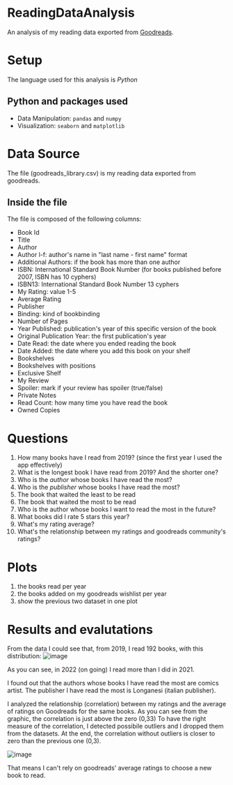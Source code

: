 # ReadingDataAnalysis
An analysis of my reading data exported from [Goodreads](https://www.goodreads.com/).

# Setup
The language used for this analysis is *Python*
## Python and packages used
- Data Manipulation: `pandas` and `numpy`
- Visualization: `seaborn` and `matplotlib`


# Data Source
The file (goodreads_library.csv) is my reading data exported from goodreads.
## Inside the file
The file is composed of the following columns:
- Book Id
- Title
- Author
- Author l-f: author's name in "last name - first name" format
- Additional Authors: if the book has more than one author
- ISBN: International Standard Book Number (for books published before 2007, ISBN has 10 cyphers)
- ISBN13: International Standard Book Number 13 cyphers
- My Rating: value 1-5
- Average Rating
- Publisher
- Binding: kind of bookbinding
- Number of Pages
- Year Published: publication's year of this specific version of the book
- Original Publication Year: the first publication's year
- Date Read: the date where you ended reading the book
- Date Added: the date where you add this book on your shelf
- Bookshelves
- Bookshelves with positions
- Exclusive Shelf
- My Review
- Spoiler: mark if your review has spoiler (true/false)
- Private Notes
- Read Count: how many time you have read the book
- Owned Copies

# Questions
1. How many books have I read from 2019? (since the first year I used the app effectively)
2. What is the longest book I have read from 2019? And the shorter one?
3. Who is the *author* whose books I have read the most?
4. Who is the *publisher* whose books I have read the most?
5. The book that waited the least to be read
6. The book that waited the most to be read
7. Who is the author whose books I want to read the most in the future?
8. What books did I rate 5 stars this year?
9. What's my rating average?
10. What's the relationship between my ratings and goodreads community's ratings?

# Plots
1. the books read per year
2. the books added on my goodreads wishlist per year
3. show the previous two dataset in one plot

# Results and evalutations
From the data I could see that, from 2019, I read 192 books, with this distribution:
![image](https://github.com/emmedibi/ReadingDataAnalysis/assets/55384897/c0eed7f6-5855-4ff1-99bd-c6770ddbacc5)

As you can see, in 2022 (on going) I read more than I did in 2021.

I found out that the authors whose books I have read the most are comics artist. The publisher I have read the most is Longanesi (italian publisher).

I analyzed the relationship (correlation) between my ratings and the average of ratings on Goodreads for the same books.
As you can see from the graphic, the correlation is just above the zero (0,33)
To have the right measure of the correlation, I detected possibile outliers and I dropped them from the datasets.
At the end, the correlation without outliers is closer to zero than the previous one (0,3).

![image](https://github.com/emmedibi/ReadingDataAnalysis/assets/55384897/9806a70e-ec54-4f26-9e08-c3677abc6202)

That means I can't rely on goodreads' average ratings to choose a new book to read.
